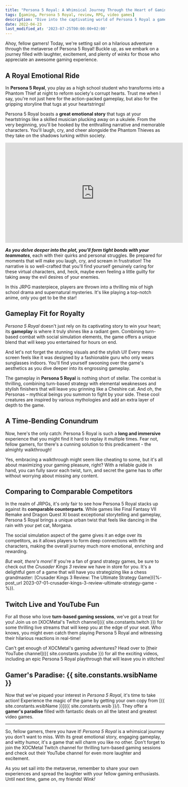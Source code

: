 ```yaml
---
title: "Persona 5 Royal: A Whimsical Journey Through the Heart of Gaming"
tags: [gaming, Persona 5 Royal, review, RPG, video games]
description: "Dive into the captivating world of Persona 5 Royal a game that takes you on a rollercoaster of emotions, unparalleled gameplay, and a journey you won't forget"
date: 2022-04-23
last_modified_at: '2023-07-25T00:00:00+02:00'
---
```


Ahoy, fellow gamers! Today, we're setting sail on a hilarious adventure through the metaverse of Persona 5 Royal! Buckle up, as we embark on a journey filled with laughter, excitement, and plenty of *winks* for those who appreciate an awesome gaming experience.

## **A Royal Emotional Ride**

In **Persona 5 Royal**, you play as a high school student who transforms into a Phantom Thief at night to reform society's corrupt hearts. Trust me when I say, you're not just here for the action-packed gameplay, but also for the gripping storyline that tugs at your heartstrings!

Persona 5 Royal boasts a **great emotional story** that tugs at your heartstrings like a skilled musician plucking away on a ukulele. From the very beginning, you'll be hooked by the enthralling narrative and memorable characters. You'll laugh, cry, and cheer alongside the Phantom Thieves as they take on the shadows lurking within society.

<iframe width="560" height="315" src="https://www.youtube-nocookie.com/embed/Es30UAgd9eQ" title="YouTube video player" frameborder="0" allow="accelerometer; autoplay; clipboard-write; encrypted-media; gyroscope; picture-in-picture; web-share" allowfullscreen></iframe>

_**As you delve deeper into the plot, you'll form tight bonds with your teammates**_, each with their quirks and personal struggles. Be prepared for moments that will make you laugh, cry, and scream in frustration! The narrative is so well-crafted that you'll find yourself genuinely caring for these virtual characters, and, heck, maybe even feeling a little guilty for taking away the evil desires of your enemies.

In this JRPG masterpiece, players are thrown into a thrilling mix of high school drama and supernatural mysteries. It's like playing a top-notch anime, only you get to be the star!

## **Gameplay Fit for Royalty**

*Persona 5 Royal* doesn't just rely on its captivating story to win your heart; its **gameplay** is where it truly shines like a radiant gem. Combining turn-based combat with social simulation elements, the game offers a unique blend that will keep you entertained for hours on end.

And let's not forget the stunning visuals and the stylish UI! Every menu screen feels like it was designed by a fashionable guru who only wears sunglasses indoors. You'll find yourself swooning over the game's aesthetics as you dive deeper into its engrossing gameplay.

The gameplay in **Persona 5 Royal** is nothing short of stellar. The combat is thrilling, combining turn-based strategy with elemental weaknesses and stylish finishers that will leave you grinning like a Cheshire cat. And oh, the Personas – mythical beings you summon to fight by your side. These cool creatures are inspired by various mythologies and add an extra layer of depth to the game.

## **A Time-Bending Conundrum**

Now, here's the only catch: Persona 5 Royal is such a **long and immersive** experience that you might find it hard to replay it multiple times. Fear not, fellow gamers, for there's a cunning solution to this predicament - the almighty walkthrough!

Yes, embracing a walkthrough might seem like cheating to some, but it's all about maximizing your gaming pleasure, right? With a reliable guide in hand, you can fully savor each twist, turn, and secret the game has to offer without worrying about missing any content.

## **Comparing to Comparable Competitors**

In the realm of JRPGs, it's only fair to see how Persona 5 Royal stacks up against its **comparable counterparts**. While games like Final Fantasy VII Remake and Dragon Quest XI boast exceptional storytelling and gameplay, Persona 5 Royal brings a unique urban twist that feels like dancing in the rain with your pet cat, Morgana.

The social simulation aspect of the game gives it an edge over its competitors, as it allows players to form deep connections with the characters, making the overall journey much more emotional, enriching and rewarding.

*But wait, there's more!* If you're a fan of grand strategy games, be sure to check out the *Crusader Kings 3* review we have in store for you. It's a delightful gem of a game that will have you strategizing like a chess grandmaster: [Crusader Kings 3 Review: The Ultimate Strategy Game]({%- post_url 2023-07-01-crusader-kings-3-review-ultimate-strategy-game -%}).

## **Twitch Live and YouTube Fun**

For all those who love **turn-based gaming sessions**, we've got a treat for you! Join us on [XOCMetal's Twitch channel]({{ site.constants.twitch }}) for some thrilling live streams that will keep you at the edge of your seat. Who knows, you might even catch them playing Persona 5 Royal and witnessing their hilarious reactions in real-time!

Can't get enough of XOCMetal's gaming adventures? Head over to [their YouTube channel]({{ site.constants.youtube }}) for all the exciting videos, including an epic Persona 5 Royal playthrough that will leave you in stitches!

## **Gamer's Paradise: {{ site.constants.wsibName }}**

Now that we've piqued your interest in *Persona 5 Royal*, it's time to take action! Experience the magic of the game by getting your own copy from [{{ site.constants.wsibName }}]({{ site.constants.wsib }}/). They offer a **gamer's paradise** filled with fantastic deals on all the latest and greatest video games.

---

So, fellow gamers, there you have it! *Persona 5 Royal* is a whimsical journey you don't want to miss. With its great emotional story, engaging gameplay, and witty humor, it's a game that will charm you like no other. Don't forget to join the XOCMetal Twitch channel for thrilling turn-based gaming sessions and check out their YouTube channel for even more laughter and excitement.

As you set sail into the metaverse, remember to share your own experiences and spread the laughter with your fellow gaming enthusiasts. Until next time, game on, my friends! *Wink!*
